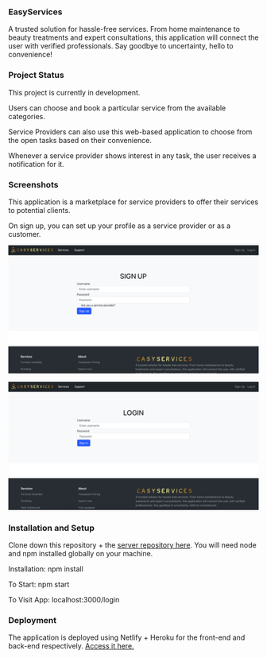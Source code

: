 ### EasyServices

A trusted solution for hassle-free services. From home maintenance to beauty treatments and
expert consultations, this application will connect the user with verified professionals. Say
goodbye to uncertainty, hello to convenience!

### Project Status

This project is currently in development.

Users can choose and book a particular service from the available categories.

Service Providers can also use this web-based application to choose from the open tasks based on their convenience.

Whenever a service provider shows interest in any task, the user receives a notification for it.

### Screenshots

This application is a marketplace for service providers to offer their services to potential clients.

On sign up, you can set up your profile as a service provider or as a customer.

![sign up page](https://github.com/isupreetk/EasyServices-client/blob/develop/src/assets/screenshots/sign-up-page.png?raw=true)

![login page](https://github.com/isupreetk/EasyServices-client/blob/develop/src/assets/screenshots/login-page.png?raw=true)

### Installation and Setup

Clone down this repository + the [server repository here](https://github.com/isupreetk/EasyServices-server). You will need node and npm installed globally on your machine.

Installation: npm install

To Start: npm start

To Visit App: localhost:3000/login

### Deployment

The application is deployed using Netlify + Heroku for the front-end and back-end respectively. [Access it here.](https://easyservices.netlify.app/login)
